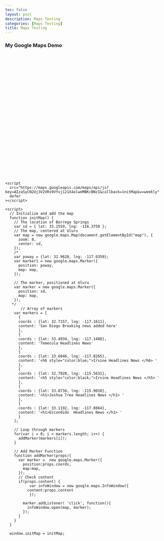 ```yaml
---
toc: false
layout: post
description: Maps Testing
categories: [Maps Testing]
title: Maps Testing
---
```


<html>
  <head>
    <title>Add Map</title>
    <style>
    #map {
      height: 400px; /* The height is 400 pixels */
      width: 100%; /* The width is the width of the web page */
    }
    </style>
  </head>
  <body>
    <h3>My Google Maps Demo</h3>
    <!--The div element for the map -->
    <div id="map"></div>


    <script
      src="https://maps.googleapis.com/maps/api/js?key=AIzaSyCN2Uj3V2VRs9VYvj121X4olweMBKcBNzI&callback=initMap&v=weekly"
      defer
    ></script>
    
    <script>                              
      // Initialize and add the map
      function initMap() {
        // The location of Borrego Springs
        var sd = { lat: 33.2559, lng: -116.3750 };
        // The map, centered at Uluru
        var map = new google.maps.Map(document.getElementById("map"), {
          zoom: 8,
          center: sd,
        });
        /*
        var poway = {lat: 32.9628, lng: -117.0359};  
        var marker1 = new google.maps.Marker({
          position: poway,
          map: map,
        });      
                                 
        // The marker, positioned at Uluru      
        var marker = new google.maps.Marker({
          position: sd,
          map: map,
        });
       */
           // Array of markers 
        var markers = [
          {
          coords : {lat: 32.7157, lng: -117.1611}, 
          content: 'San Diego Breaking news added here' 
          },
          {
          coords : {lat: 33.4934, lng: -117.1488}, 
          content: 'Temecula Headlines News'  
          }, 
          {
          coords : {lat: 33.6846, lng: -117.8265}, 
          content: '<h6 style="color:blue;">Irvine Headlines News </h6> '  
          }, 
          {  
          coords : {lat: 32.7920, lng: -115.5631}, 
          content: '<h5 style="color:black;">Irvine Headlines News </h5> '  
          }, 
          {
          coords : {lat: 33.8734, lng: -115.9010}, 
          content: '<h1>Joshua Tree Headlines News </h1> '  
          },
          {
          coords : {lat: 33.1192, lng: -117.0864}, 
          content: '<h1>Escondido  Headlines News </h1> '  
          }	
        ];
      
        // Loop through markers 
        for(var i = 0; i < markers.length; i++) { 
          addMarker(markers[i]); 
        }
                                          
        // Add Marker Function 
        function addMarker(props){ 
          var marker =  new google.maps.Marker({ 
            position:props.coords, 
            map:map, 
          });
          // Check content 
          if(props.content) { 
               var infoWindow = new google.maps.InfoWindow({ 
              content:props.content 
               });

            marker.addListener( 'click', function(){ 
              infoWindow.open(map, marker); 
            });
          }
        }                                          
      }

      window.initMap = initMap;
  </script>

</body>
</html>
